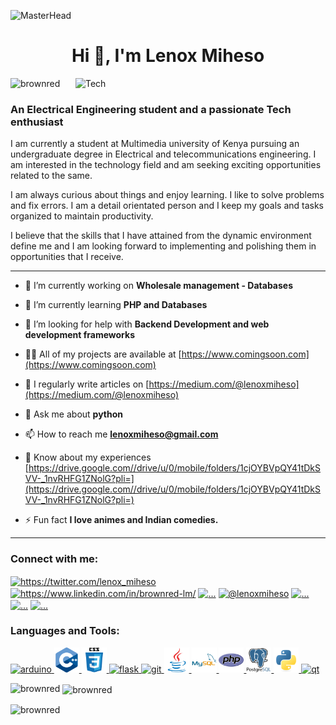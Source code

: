 ![MasterHead](https://15d.co/wp-content/uploads/2018/04/3loaders.gif)
<h1 align="center">Hi 👋, I'm Lenox Miheso</h1>
<img align="right" alt="Tech" Width="400" src="https://camo.githubusercontent.com/29ff2741f7da6031d364bd050da54882e6d57b22d0e4b5de2603b3e5f7a3aaef/68747470733a2f2f6d69726f2e6d656469756d2e636f6d2f6d61782f3330302f302a37513379765349765f7430696f4a2d5a2e676966">
<p align="left"> <img src="https://komarev.com/ghpvc/?username=brownred&label=Profile%20views&color=0e75b6&style=flat" alt="brownred" /> </p>

<h3> An Electrical Engineering student and a passionate Tech enthusiast </h3>
 I am currently a student at Multimedia university of Kenya pursuing an undergraduate degree in Electrical and telecommunications engineering. I am interested in the technology field and am seeking exciting opportunities related to the same.

I am always curious about things and enjoy learning. I like to solve problems and fix errors. I am a detail orientated person and I keep my goals and tasks organized to maintain productivity.

I believe that the skills that I have attained from the dynamic environment define me and I am looking forward to implementing and polishing them in opportunities that I receive.

----------------------------------------------------------------------------------------------------------------------------------------

- 🔭 I’m currently working on **Wholesale management - Databases**

- 🌱 I’m currently learning **PHP and Databases**

- 🤝 I’m looking for help with **Backend Development and web development frameworks**

- 👨‍💻 All of my projects are available at [https://www.comingsoon.com](https://www.comingsoon.com)

- 📝 I regularly write articles on [https://medium.com/@lenoxmiheso](https://medium.com/@lenoxmiheso)

- 💬 Ask me about **python**

- 📫 How to reach me **lenoxmiheso@gmail.com**

- 📄 Know about my experiences [https://drive.google.com//drive/u/0/mobile/folders/1cjOYBVpQY41tDkSVV-_1nvRHFG1ZNolG?pli=](https://drive.google.com//drive/u/0/mobile/folders/1cjOYBVpQY41tDkSVV-_1nvRHFG1ZNolG?pli=)

- ⚡ Fun fact **I love animes and Indian comedies.**

_____________________________________________________________________________________________________________________________________

<h3 align="left">Connect with me:</h3>
<p align="left">
<a href="https://twitter.com/lenox_miheso" target="blank"><img align="center" src="https://raw.githubusercontent.com/rahuldkjain/github-profile-readme-generator/master/src/images/icons/Social/twitter.svg" alt="https://twitter.com/lenox_miheso" height="30" width="40" /></a>
<a href="https://www.linkedin.com/in/brownred-lm/" target="blank"><img align="center" src="https://raw.githubusercontent.com/rahuldkjain/github-profile-readme-generator/master/src/images/icons/Social/linked-in-alt.svg" alt="https://www.linkedin.com/in/brownred-lm/" height="30" width="40" /></a>
<a href="https://instagram.com/_lenoxlex" target="blank"><img align="center" src="https://raw.githubusercontent.com/rahuldkjain/github-profile-readme-generator/master/src/images/icons/Social/instagram.svg" alt="..." height="30" width="40" /></a>
<a href="https://medium.com/@lenoxmiheso" target="blank"><img align="center" src="https://raw.githubusercontent.com/rahuldkjain/github-profile-readme-generator/master/src/images/icons/Social/medium.svg" alt="@lenoxmiheso" height="30" width="40" /></a>
<a href="https://www.youtube.com/c/..." target="blank"><img align="center" src="https://raw.githubusercontent.com/rahuldkjain/github-profile-readme-generator/master/src/images/icons/Social/youtube.svg" alt="..." height="30" width="40" /></a>
<a href="https://www.leetcode.com/..." target="blank"><img align="center" src="https://raw.githubusercontent.com/rahuldkjain/github-profile-readme-generator/master/src/images/icons/Social/leet-code.svg" alt="..." height="30" width="40" /></a>
<a href="https://auth.geeksforgeeks.org/user/..." target="blank"><img align="center" src="https://raw.githubusercontent.com/rahuldkjain/github-profile-readme-generator/master/src/images/icons/Social/geeks-for-geeks.svg" alt="..." height="30" width="40" /></a>
</p>

<h3 align="left">Languages and Tools:</h3>
<p align="left"> <a href="https://www.arduino.cc/" target="_blank" rel="noreferrer"> <img src="https://cdn.worldvectorlogo.com/logos/arduino-1.svg" alt="arduino" width="40" height="40"/> </a> <a href="https://www.w3schools.com/cpp/" target="_blank" rel="noreferrer"> <img src="https://raw.githubusercontent.com/devicons/devicon/master/icons/cplusplus/cplusplus-original.svg" alt="cplusplus" width="40" height="40"/> </a> <a href="https://www.w3schools.com/css/" target="_blank" rel="noreferrer"> <img src="https://raw.githubusercontent.com/devicons/devicon/master/icons/css3/css3-original-wordmark.svg" alt="css3" width="40" height="40"/> </a> <a href="https://flask.palletsprojects.com/" target="_blank" rel="noreferrer"> <img src="https://www.vectorlogo.zone/logos/pocoo_flask/pocoo_flask-icon.svg" alt="flask" width="40" height="40"/> </a> <a href="https://git-scm.com/" target="_blank" rel="noreferrer"> <img src="https://www.vectorlogo.zone/logos/git-scm/git-scm-icon.svg" alt="git" width="40" height="40"/> </a> <a href="https://www.java.com" target="_blank" rel="noreferrer"> <img src="https://raw.githubusercontent.com/devicons/devicon/master/icons/java/java-original.svg" alt="java" width="40" height="40"/> </a> <a href="https://www.mysql.com/" target="_blank" rel="noreferrer"> <img src="https://raw.githubusercontent.com/devicons/devicon/master/icons/mysql/mysql-original-wordmark.svg" alt="mysql" width="40" height="40"/> </a> <a href="https://www.php.net" target="_blank" rel="noreferrer"> <img src="https://raw.githubusercontent.com/devicons/devicon/master/icons/php/php-original.svg" alt="php" width="40" height="40"/> </a> <a href="https://www.postgresql.org" target="_blank" rel="noreferrer"> <img src="https://raw.githubusercontent.com/devicons/devicon/master/icons/postgresql/postgresql-original-wordmark.svg" alt="postgresql" width="40" height="40"/> </a> <a href="https://www.python.org" target="_blank" rel="noreferrer"> <img src="https://raw.githubusercontent.com/devicons/devicon/master/icons/python/python-original.svg" alt="python" width="40" height="40"/> </a> <a href="https://www.qt.io/" target="_blank" rel="noreferrer"> <img src="https://upload.wikimedia.org/wikipedia/commons/0/0b/Qt_logo_2016.svg" alt="qt" width="40" height="40"/> </a> </p>

<p><img align="left" src="https://github-readme-stats.vercel.app/api/top-langs?username=brownred&show_icons=true&locale=en&layout=compact" alt="brownred" /></p>

<p>&nbsp;<img align="center" src="https://github-readme-stats.vercel.app/api?username=brownred&show_icons=true&locale=en" alt="brownred" /></p>

<p><img align="center" src="https://github-readme-streak-stats.herokuapp.com/?user=brownred&" alt="brownred" /></p>
